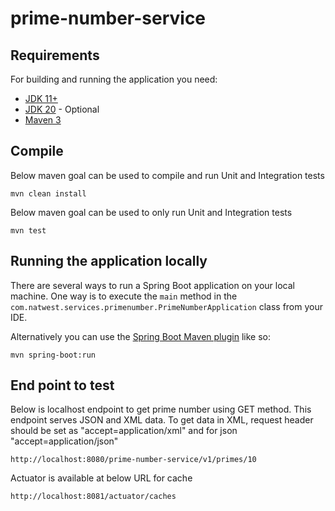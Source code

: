 # prime-number-service

## Requirements

For building and running the application you need:

- [JDK 11+](https://jdk.java.net/11/)
- [JDK 20](https://jdk.java.net/20/) - Optional
- [Maven 3](https://maven.apache.org)

## Compile

Below maven goal can be used to compile and run Unit and Integration tests

```shell
mvn clean install
```

Below maven goal can be used to only run Unit and Integration tests

```shell
mvn test
```

## Running the application locally

There are several ways to run a Spring Boot application on your local machine. One way is to execute the `main` method
in the `com.natwest.services.primenumber.PrimeNumberApplication` class from your IDE.

Alternatively you can use
the [Spring Boot Maven plugin](https://docs.spring.io/spring-boot/docs/current/reference/html/build-tool-plugins-maven-plugin.html)
like so:

```shell
mvn spring-boot:run
```

## End point to test

Below is localhost endpoint to get prime number using GET method. This endpoint serves JSON and XML data. To get data in
XML, request header should be set as "accept=application/xml" and for json "accept=application/json"

```shell
http://localhost:8080/prime-number-service/v1/primes/10
```

Actuator is available at below URL for cache

```shell
http://localhost:8081/actuator/caches
```


